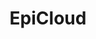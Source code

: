 ---
title: EpiCloud
desc: null
role: Technical Lead
begin_year: 2015
end_year: 2021
_links:
  jobs:
    - href: /jobs/fe/
  languages:
    - href: /languages/ts/
  db:
    - href: /db/bigquery/
  os:
    - href: /os/linux/
  tools:
    - href: /tools/classroom/
    - href: /tools/ddb/
    - href: /tools/docker/
    - href: /tools/drive/
    - href: /tools/ec2/
    - href: /tools/ecr/
    - href: /tools/ecs/
    - href: /tools/fargate/
    - href: /tools/firebase/
    - href: /tools/iam/
    - href: /tools/lerna/
    - href: /tools/node/
    - href: /tools/puppeteer/
    - href: /tools/s3/
    - href: /tools/sqs/
    - href: /tools/tracker/
    - href: /tools/vpc/
  self:
    href: /projects/epicloud/
_embedded:
  jobs:
    - title: Futuristic Education
      desc: >-
        Founder of Futuristic Education, building automation technology for
        schools
      role: Founder/Programmer
      begin_year: 2018
      end_year: null
      time_desc: March 2018 - present
      _links:
        projects:
          - href: /projects/epicloud/
        db:
          - href: /db/bigquery/
        languages:
          - href: /languages/ts/
        os:
          - href: /os/linux/
        tools:
          - href: /tools/classroom/
          - href: /tools/ddb/
          - href: /tools/docker/
          - href: /tools/drive/
          - href: /tools/ec2/
          - href: /tools/ecr/
          - href: /tools/ecs/
          - href: /tools/fargate/
          - href: /tools/firebase/
          - href: /tools/iam/
          - href: /tools/lerna/
          - href: /tools/node/
          - href: /tools/puppeteer/
          - href: /tools/s3/
          - href: /tools/sqs/
          - href: /tools/tracker/
          - href: /tools/vpc/
        self:
          href: /jobs/fe/
  languages:
    - title: Typescript
      desc: TypeScript is JavaScript with syntax for types.
      _links:
        projects:
          - href: /projects/epicloud/
        jobs:
          href: /jobs/fe/
        self:
          href: /languages/ts/
  db:
    - title: BigQuery
      desc: null
      _links:
        projects:
          - href: /projects/epicloud/
        jobs:
          href: /jobs/fe/
        self:
          href: /db/bigquery/
  os:
    - title: Linux
      desc: Linux is a Unix-like open source operating system.
      _links:
        projects:
          - href: /projects/centroid/
          - href: /projects/denver-schedules-api/
          - href: /projects/epicloud/
          - href: /projects/scramble-score/
          - href: /projects/simpler/
          - href: /projects/this-site/
        jobs:
          - href: /jobs/fe/
          - href: /jobs/freelance/
          - href: /jobs/rdi/
        self:
          href: /os/linux/
  tools:
    - title: Google Classroom
      desc: >-
        Google Classroom is a free blended learning platform developed by Google
        for educational institutions that aims to simplify creating,
        distributing, and grading assignments.
      _links:
        projects:
          - href: /projects/epicloud/
        jobs:
          href: /jobs/fe/
        self:
          href: /tools/classroom/
    - title: DynamoDB
      desc: >-
        Amazon DynamoDB is a fully managed, serverless, key-value NoSQL
        database.
      _links:
        projects:
          - href: /projects/epicloud/
        jobs:
          href: /jobs/fe/
        self:
          href: /tools/ddb/
    - title: Docker
      desc: >-
        Docker is a set of platform as a service (PaaS) products that use
        OS-level virtualization to deliver software in packages called
        containers.
      _links:
        projects:
          - href: /projects/epicloud/
        jobs:
          href: /jobs/fe/
        self:
          href: /tools/docker/
    - title: Google Drive
      desc: >-
        Google Drive is a file storage and synchronization service developed by
        Google.
      _links:
        projects:
          - href: /projects/epicloud/
        jobs:
          href: /jobs/fe/
        self:
          href: /tools/drive/
    - title: Amazon Elastic Compute Cloud (EC2)
      desc: >-
        EC2 is a cloud-computing platform that allows users to rent virtual
        computers on which to run their own computer applications.
      _links:
        projects:
          - href: /projects/epicloud/
        jobs:
          href: /jobs/fe/
        self:
          href: /tools/ec2/
    - title: Amazon Elastic Container Registry (ECR)
      desc: >-
        ECR is a fully managed Docker container registry that makes it easy to
        store, share, and deploy container images.
      _links:
        projects:
          - href: /projects/epicloud/
        jobs:
          href: /jobs/fe/
        self:
          href: /tools/ecr/
    - title: Amazon Elastic Container Service (ECS)
      desc: >-
        ECS is a highly scalable, fast container management service that makes
        it easy to run, stop, and manage containers on a cluster.
      _links:
        projects:
          - href: /projects/epicloud/
        jobs:
          href: /jobs/fe/
        self:
          href: /tools/ecs/
    - title: Fargate
      desc: >-
        AWS Fargate is a serverless, pay-as-you-go compute engine that lets you
        focus on building applications without managing servers.
      _links:
        projects:
          - href: /projects/epicloud/
        jobs:
          href: /jobs/fe/
        self:
          href: /tools/fargate/
    - title: Google Firebase
      desc: >-
        Firebase is a platform developed by Google for creating mobile and web
        applications.
      _links:
        projects:
          - href: /projects/epicloud/
        jobs:
          href: /jobs/fe/
        self:
          href: /tools/firebase/
    - title: AWS Identity and Access Management (IAM)
      desc: IAM provides fine-grained access control across all of AWS.
      _links:
        projects:
          - href: /projects/epicloud/
        jobs:
          href: /jobs/fe/
        self:
          href: /tools/iam/
    - title: Lerna
      desc: A tool for managing JavaScript projects with multiple packages.
      _links:
        projects:
          - href: /projects/epicloud/
        jobs:
          href: /jobs/fe/
        self:
          href: /tools/lerna/
    - title: Node
      desc: >-
        Node.js is an open-source, cross-platform, back-end JavaScript runtime
        environment that runs on the V8 engine and executes JavaScript code
        outside a web browser.
      _links:
        projects:
          - href: /projects/epicloud/
        jobs:
          href: /jobs/fe/
        self:
          href: /tools/node/
    - title: Puppeteer
      desc: >-
        Puppeteer is a Node library which provides a high-level API to control
        Chrome or Chromium over the DevTools Protocol.
      _links:
        projects:
          - href: /projects/epicloud/
        jobs:
          href: /jobs/fe/
        self:
          href: /tools/puppeteer/
    - title: Amazon Simple Storage Service (S3)
      desc: >-
        S3 is a service offered by Amazon Web Services that provides object
        storage through a web service interface.
      _links:
        projects:
          - href: /projects/epicloud/
        jobs:
          href: /jobs/fe/
        self:
          href: /tools/s3/
    - title: Amazon Simple Queue Service (SQS)
      desc: >-
        SQS is a fully managed message queuing service that enables you to
        decouple and scale microservices, distributed systems, and serverless
        applications.
      _links:
        projects:
          - href: /projects/epicloud/
        jobs:
          href: /jobs/fe/
        self:
          href: /tools/sqs/
    - title: Pivotal Tracker
      desc: Pivotal Tracker is the agile project management tool.
      _links:
        projects:
          - href: /projects/epicloud/
        jobs:
          href: /jobs/fe/
        self:
          href: /tools/tracker/
    - title: Amazon Virtual Private Cloud (VPC)
      desc: >-
        VPC is a commercial cloud computing service that provides users a
        virtual private cloud, by "provision[ing] a logically isolated section
        of Amazon Web Services Cloud".
      _links:
        projects:
          - href: /projects/epicloud/
        jobs:
          href: /jobs/fe/
        self:
          href: /tools/vpc/
---